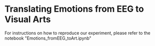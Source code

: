 # Translating Emotions from EEG to Visual Arts

For instructions on how to reproduce our experiment, please refer to the notebook "Emotions_fromEEG_toArt.ipynb"

